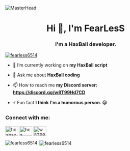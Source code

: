 ![MasterHead](https://camo.githubusercontent.com/e79e42c46c0f0f1d21373406e5b8f7752c7e2eae5b2ba790ac2adf58f45d3d6c/68747470733a2f2f6d656469612e6c6963646e2e636f6d2f646d732f696d6167652f443444313641514736543932676a6a74424b672f70726f66696c652d646973706c61796261636b67726f756e64696d6167652d736872696e6b5f3335305f313430302f302f313637343135333237383131303f653d3136393430343438303026763d6265746126743d7a72346f63704645544c4d6d30667a663031644e5a447351677a7a66616a5a754a53457447556757683730)
<h1 align="center">Hi 👋, I'm FearLesS</h1>
<h3 align="center">I'm a HaxBall developer.</h3>

<p align="left"> <a href="https://github.com/ryo-ma/github-profile-trophy"><img src="https://github-profile-trophy.vercel.app/?username=fearless6514" alt="fearless6514" /></a> </p>

- 🔭 I’m currently working on **my HaxBall script**

- 💬 Ask me about **HaxBall coding**

- 📫 How to reach me **my Discord server: https://discord.gg/w8T99Hd7CD**

- ⚡ Fun fact **I think I'm a humorous person. 😒**

<h3 align="left">Connect with me:</h3>
<p align="left">
<a href="https://instagram.com/hcahaxball" target="blank"><img align="center" src="https://raw.githubusercontent.com/rahuldkjain/github-profile-readme-generator/master/src/images/icons/Social/instagram.svg" alt="hcahaxball" height="30" width="40" /></a>
<a href="https://www.youtube.com/@hcahaxball" target="blank"><img align="center" src="https://raw.githubusercontent.com/rahuldkjain/github-profile-readme-generator/master/src/images/icons/Social/youtube.svg" alt="hca haxball" height="30" width="40" /></a>
<a href="https://discord.gg/w8T99Hd7CD" target="blank"><img align="center" src="https://raw.githubusercontent.com/rahuldkjain/github-profile-readme-generator/master/src/images/icons/Social/discord.svg" alt="w8T99Hd7CD" height="30" width="40" /></a>
</p>

<p><img align="left" src="https://github-readme-stats.vercel.app/api/top-langs?username=fearless6514&show_icons=true&locale=en&layout=compact" alt="fearless6514" /></p>

<p>&nbsp;<img align="center" src="https://github-readme-stats.vercel.app/api?username=fearless6514&show_icons=true&locale=en" alt="fearless6514" /></p>
